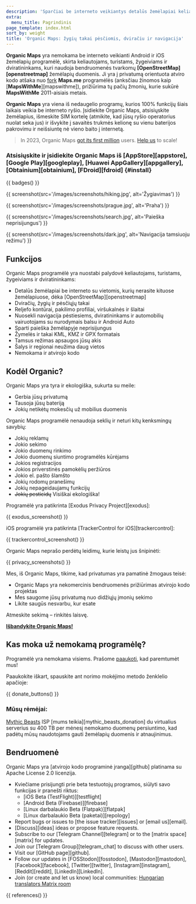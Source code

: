 ```yaml
---
description: 'Sparčiai be interneto veikiantys detalūs žemėlapiai keliautojams, turistams, vairuotojams, žygeiviams ir dviratininkams, sukurti MapsWithMe (Maps.Me) programėlės įkūrėjų.'
extra:
  menu_title: Pagrindinis
page_template: index.html
sort_by: weight
title: 'Organic Maps: žygių takai pėsčiomis, dviračiu ir navigacija'
---
```


**Organic Maps** yra nemokama be interneto veikianti Android ir iOS žemėlapių programėlė, skirta keliautojams, turistams, žygeiviams ir dviratininkams, kuri naudoja bendruomenės tvarkomų **[OpenStreetMap][openstreetmap]** žemėlapių duomenis. Ji yra į privatumą orientuota atviro kodo atšaka nuo [fork][fork] **Maps.me** programėlės (anksčiau žinomos kaip [**MapsWithMe**][mapswithme]), prižiūrima tų pačių žmonių, kurie sukūrė **MapsWithMe** 2011-aisiais metais.

**Organic Maps** yra viena iš nedaugelio programų, kurios 100% funkcijų šiais laikais veikia be interneto ryšio. Įsidiekite Organic Maps, atsisiųskite žemėlapius, išmeskite SIM kortelę (atmikite, kad jūsų ryšio operatorius nuolat seka jus) ir išvykite į savaitės trukmės kelionę su vienu baterijos pakrovimu ir neišsiuntę nė vieno baito į internetą.

> In 2023, Organic Maps [got its first million](@/news/2023-12-23/281/index.md) users. [Help us](@/donate/index.md) to scale!

### Atsisiųskite ir įsidiekite Organic Maps iš [AppStore][appstore], [Google Play][googleplay], [Huawei AppGallery][appgallery], [Obtainium][obtainium], [FDroid][fdroid] {#install}

{{ badges() }}

{{ screenshot(src='/images/screenshots/hiking.jpg', alt='Žygiavimas') }}

{{ screenshot(src='/images/screenshots/prague.jpg', alt='Praha') }}

{{ screenshot(src='/images/screenshots/search.jpg', alt='Paieška
neprisijungus') }}

{{ screenshot(src='/images/screenshots/dark.jpg', alt='Navigacija tamsiuoju
režimu') }}

## Funkcijos

Organic Maps programėlė yra nuostabi palydovė keliautojams, turistams,
žygeiviams ir dviratininkams:

- Detalūs žemėlapiai be interneto su vietomis, kurių nerasite kituose
  žemėlapiuose, dėka [OpenStreetMap][openstreetmap]
- Dviračių, žygių ir pėsčiųjų takai
- Reljefo kontūrai, pakilimo profiliai, viršukalnės ir šlaitai
- Nuosekli navigacija pėstiesiems, dviratininkams ir automobilių
  vairuotojams su nurodymais balsu ir Android Auto
- Sparti paieška žemėlapyje neprisijungus
- Žymelės ir takai KML, KMZ ir GPX formatais
- Tamsus režimas apsaugos jūsų akis
- Šalys ir regionai neužima daug vietos
- Nemokama ir atvirojo kodo

## Kodėl Organic?

Organic Maps yra tyra ir ekologiška, sukurta su meile:

- Gerbia jūsų privatumą
- Tausoja jūsų bateriją
- Jokių netikėtų mokesčių už mobilius duomenis

Organic Maps programėlė nenaudoja seklių ir neturi kitų kenksmingų savybių:

- Jokių reklamų
- Jokio sekimo
- Jokio duomenų rinkimo
- Jokio duomenų siuntimo programėlės kūrėjams
- Jokios registracijos
- Jokios priverstinės pamokėlių peržiūros
- Jokio el. pašto šlamšto
- Jokių rodomų pranešimų
- Jokių nepageidaujamų funkcijų
- ~~Jokių pesticidų~~ Visiškai ekologiška!

Programėlė yra patikrinta [Exodus Privacy Project][exodus]:

{{ exodus_screenshot() }}

iOS programėlė yra patikrinta [TrackerControl for iOS][trackercontrol]:

{{ trackercontrol_screenshot() }}

Organic Maps neprašo perdėtų leidimų, kurie leistų jus šnipinėti:

{{ privacy_screenshots() }}

Mes, iš Organic Maps, tikime, kad privatumas yra pamatinė žmogaus teisė:

- Organic Maps yra nekomercinis bendruomenės prižiūrimas atvirojo kodo
  projektas
- Mes saugome jūsų privatumą nuo didžiųjų įmonių sekimo
- Likite saugūs nesvarbu, kur esate

Atmeskite sekimą – rinkitės laisvę.

**[Išbandykite Organic Maps!](#install)**

## Kas moka už nemokamą programėlę?

Programėlė yra nemokama visiems. Prašome [paaukoti](@/donate/index.md), kad
paremtumėt mus!

Paaukokite iškart, spauskite ant norimo mokėjimo metodo ženklelio apačioje:

{{ donate_buttons() }}

### Mūsų rėmėjai:

[Mythic Beasts](https://www.mythic-beasts.com/) ISP [mums
teikia][mythic_beasts_donation] du virtualius serverius su 400 TB per mėnesį
nemokamo duomenų persiuntimo, kad padėtų mūsų naudotojams gauti žemėlapių
duomenis ir atnaujinimus.

## Bendruomenė

Organic Maps yra [atvirojo kodo programinė įranga][github] platinama su
Apache License 2.0 licenzija.

- Kviečiame prisijungti prie beta testuotojų programos, siūlyti savo
  funkcijas ir pranešti riktus:
  * [iOS Beta (TestFlight)][testflight]
  * [Android Beta (Firebase)][firebase]
  * [Linux darbalaukio Beta (Flatpak)][flatpak]
  * [Linux darbalaukio Beta (paketai)][repology]
- Report bugs or issues to [the issue tracker][issues] or [email us][email].
- [Discuss][ideas] ideas or propose feature requests.
- Subscribe to our [Telegram Channel][telegram] or to the [matrix
  space][matrix] for updates.
- Join our [Telegram Group][telegram_chat] to discuss with other users.
- Visit our [GitHub page][github].
- Follow our updates in [FOSStodon][fosstodon], [Mastodon][mastodon],
  [Facebook][facebook], [Twitter][twitter], [Instagram][instagram],
  [Reddit][reddit], [LinkedIn][LinkedIn].
- Join (or create and let us know) local communities: [Hungarian translators
  Matrix room](https://matrix.to/#/#organicmapstranslate_hu:matrix.org)

[fork]: https://en.wikipedia.org/wiki/Fork_(software_development)

{{ references() }}
